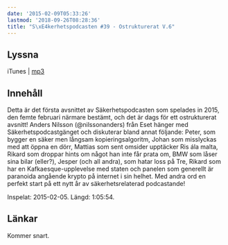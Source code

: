```yaml
---
date: '2015-02-09T05:33:26'
lastmod: '2018-09-26T08:28:36'
title: "S\xE4kerhetspodcasten #39 - Ostrukturerat V.6"
---
```

## Lyssna

iTunes \| [mp3](http://traffic.libsyn.com/sakerhetspodcasten/sakp2015-v6-ostrukturerat_lufs16.mp3) 

## Innehåll
Detta är det första avsnittet av Säkerhetspodcasten som spelades in 2015, den femte
februari närmare bestämt, och det är dags för ett ostrukturerat avsnitt! Anders Nilsson
(@nilssonanders) från Eset hänger med Säkerhetspodcastgänget och diskuterar bland
annat följande: Peter, som bygger en säker men långsam kopieringsalgoritm, Johan
som misslyckas med att öppna en dörr, Mattias som sent omsider upptäcker Ris ála
malta, Rikard som droppar hints om något han inte får prata om, BMW som låser sina
bilar (eller?), Jesper (och all andra), som hatar loss på Tre, Rikard som har en
Kafkaesque-upplevelse med staten och panelen som generellt är paranoida angående
krypto på internet i sin helhet. Med andra ord en perfekt start på ett nytt år av
säkerhetsrelaterad podcastande!

Inspelat: 2015-02-05. Längd: 1:05:54.

## Länkar

Kommer snart.
